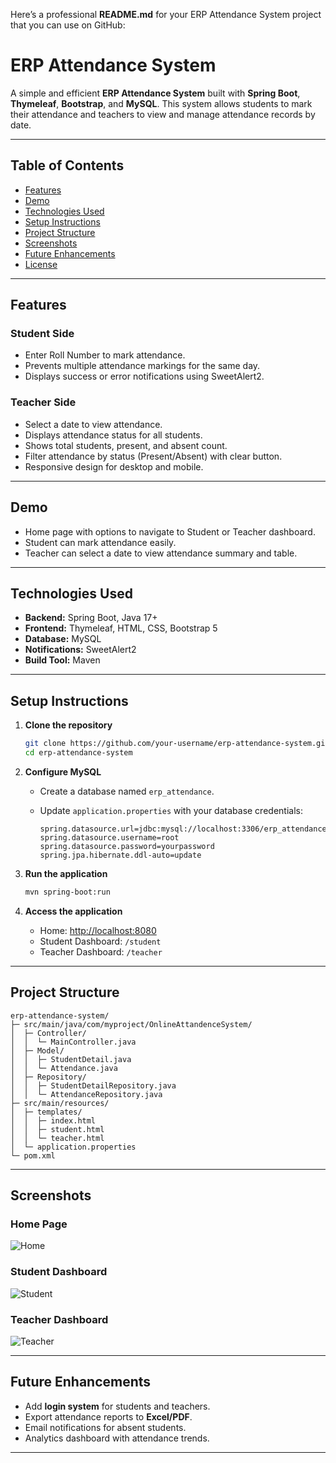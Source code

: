 Here’s a professional **README.md** for your ERP Attendance System project that you can use on GitHub:


# ERP Attendance System

A simple and efficient **ERP Attendance System** built with **Spring Boot**, **Thymeleaf**, **Bootstrap**, and **MySQL**. This system allows students to mark their attendance and teachers to view and manage attendance records by date.

---

## Table of Contents

- [Features](#features)  
- [Demo](#demo)  
- [Technologies Used](#technologies-used)  
- [Setup Instructions](#setup-instructions)  
- [Project Structure](#project-structure)  
- [Screenshots](#screenshots)  
- [Future Enhancements](#future-enhancements)  
- [License](#license)  

---

## Features

### Student Side
- Enter Roll Number to mark attendance.
- Prevents multiple attendance markings for the same day.
- Displays success or error notifications using SweetAlert2.

### Teacher Side
- Select a date to view attendance.
- Displays attendance status for all students.
- Shows total students, present, and absent count.
- Filter attendance by status (Present/Absent) with clear button.
- Responsive design for desktop and mobile.

---

## Demo

- Home page with options to navigate to Student or Teacher dashboard.
- Student can mark attendance easily.
- Teacher can select a date to view attendance summary and table.

---

## Technologies Used

- **Backend:** Spring Boot, Java 17+  
- **Frontend:** Thymeleaf, HTML, CSS, Bootstrap 5  
- **Database:** MySQL  
- **Notifications:** SweetAlert2  
- **Build Tool:** Maven  

---

## Setup Instructions

1. **Clone the repository**
   ```bash
   git clone https://github.com/your-username/erp-attendance-system.git
   cd erp-attendance-system


2. **Configure MySQL**

   * Create a database named `erp_attendance`.
   * Update `application.properties` with your database credentials:

     ```properties
     spring.datasource.url=jdbc:mysql://localhost:3306/erp_attendance
     spring.datasource.username=root
     spring.datasource.password=yourpassword
     spring.jpa.hibernate.ddl-auto=update
     ```

3. **Run the application**

   ```bash
   mvn spring-boot:run
   ```

4. **Access the application**

   * Home: [http://localhost:8080](http://localhost:8080)
   * Student Dashboard: `/student`
   * Teacher Dashboard: `/teacher`

---

## Project Structure

```
erp-attendance-system/
├─ src/main/java/com/myproject/OnlineAttandenceSystem/
│  ├─ Controller/
│  │  └─ MainController.java
│  ├─ Model/
│  │  ├─ StudentDetail.java
│  │  └─ Attendance.java
│  ├─ Repository/
│  │  ├─ StudentDetailRepository.java
│  │  └─ AttendanceRepository.java
├─ src/main/resources/
│  ├─ templates/
│  │  ├─ index.html
│  │  ├─ student.html
│  │  └─ teacher.html
│  └─ application.properties
└─ pom.xml
```

---

## Screenshots

### Home Page

![Home](screenshots/home.png)

### Student Dashboard

![Student](screenshots/student.png)

### Teacher Dashboard

![Teacher](screenshots/teacher.png)

---

## Future Enhancements

* Add **login system** for students and teachers.
* Export attendance reports to **Excel/PDF**.
* Email notifications for absent students.
* Analytics dashboard with attendance trends.

---


